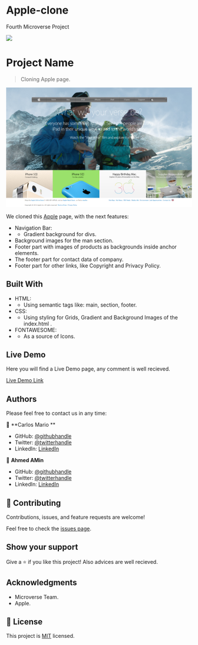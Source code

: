 # Apple-clone

Fourth Microverse Project

![](https://img.shields.io/badge/Microverse-blueviolet)

# Project Name

> Cloning Apple page.

![screenshot](./src/images/app_screenshot.png)

We cloned this [Apple](https://web.archive.org/web/20140301004610/http://www.apple.com/) page, with the next features:

- Navigation Bar:
- - Gradient background for divs.
- Background images for the man section.
- Footer part with images of products as backgrounds inside anchor elements.
- The footer part for contact data of company.
- Footer part for other links, like Copyright and Privacy Policy.

## Built With

- HTML:
- - Using semantic tags like: main, section, footer.
- CSS:
- - Using styling for Grids, Gradient and Background Images of the index.html .
- FONTAWESOME:
- - As a source of Icons.

## Live Demo

Here you will find a Live Demo page, any comment is well recieved.

[Live Demo Link](https://raw.githack.com/AhmedAmin90/Apple-clone/featured/index.html)

## Authors

Please feel free to contact us in any time:

👤 **Carlos Mario **

- GitHub: [@githubhandle](https://github.com/MrkarlosM)
- Twitter: [@twitterhandle](@MrkarlosM)
- LinkedIn: [LinkedIn](https://www.linkedin.com/in/carlos-mario-martinez-b1768355/)

👤 **Ahmed AMin**

- GitHub: [@githubhandle](https://github.com/AhmedAmin90)
- Twitter: [@twitterhandle](https://twitter.com/AhmedAmin12383)
- LinkedIn: [LinkedIn](https://www.linkedin.com/in/ahmed-amin-quality/)

## 🤝 Contributing

Contributions, issues, and feature requests are welcome!

Feel free to check the [issues page](https://github.com/AhmedAmin90/Apple-clone/issues).

## Show your support

Give a ⭐️ if you like this project!
Also advices are well recieved.

## Acknowledgments

- Microverse Team.
- Apple.

## 📝 License

This project is [MIT](./LICENSE.md) licensed.

